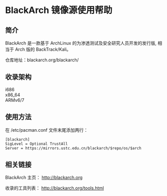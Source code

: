 ---
---

# BlackArch 镜像源使用帮助

## 简介

BlackArch 是一款基于 ArchLinux 的为渗透测试及安全研究人员开发的发行版, 相当于 Arch 版的 BackTrack/Kali。

仓库地址：blackarch.org/blackarch/

## 收录架构

i686  
x86_64  
ARMv6/7

## 使用方法

在 /etc/pacman.conf 文件末尾添加两行：

    [blackarch]
    SigLevel = Optional TrustAll
    Server = https://mirrors.ustc.edu.cn/blackarch/$repo/os/$arch

## 相关链接

BlackArch 主页： <http://blackarch.org>

收录的工具列表： <http://blackarch.org/tools.html>
